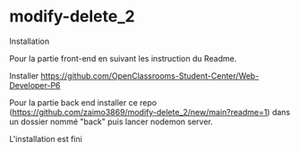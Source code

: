 # modify-delete_2

Installation 

Pour la partie front-end en suivant les instruction du Readme.

Installer https://github.com/OpenClassrooms-Student-Center/Web-Developer-P6


Pour la partie back end installer ce repo (https://github.com/zaimo3869/modify-delete_2/new/main?readme=1) dans un dossier nommé "back" puis lancer nodemon server. 

L'installation est fini 
